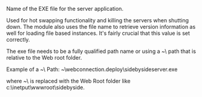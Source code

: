 ﻿Name of the EXE file for the server application. 

Used for hot swapping functionality and killing the servers when shutting down. The module also uses the file name to retrieve version information as well for loading file based instances. It's fairly crucial that this value is set correctly.

The exe file needs to be a fully qualified path name or using a ~\ path that is relative to the Web root folder.

Example of a ~\ Path:
~\webconnection.deploy\sidebysideserver.exe

where ~\ is replaced with the Web Root folder like c:\inetput\wwwroot\sidebyside\.